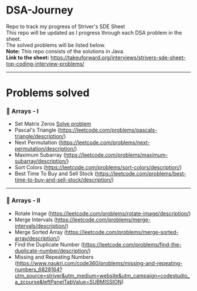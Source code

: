 # DSA-Journey
Repo to track my progress of Striver's SDE Sheet</br>
This repo will be updated as I progress through each DSA problem in the sheet.</br>
The solved problems will be listed below.</br>
**Note:** This repo consists of the solutions in Java.</br>
**Link to the sheet:** https://takeuforward.org/interviews/strivers-sde-sheet-top-coding-interview-problems/

---

# Problems solved

### 📝 Arrays - I
- Set Matrix Zeros [Solve problem](https://leetcode.com/problems/set-matrix-zeroes/description/)
- Pascal's Triangle (https://leetcode.com/problems/pascals-triangle/description/)
- Next Permutation (https://leetcode.com/problems/next-permutation/description/)
- Maximum Subarray (https://leetcode.com/problems/maximum-subarray/description/)
- Sort Colors (https://leetcode.com/problems/sort-colors/description/)
- Best Time To Buy and Sell Stock (https://leetcode.com/problems/best-time-to-buy-and-sell-stock/description/)

---

### 📝 Arrays - II
- Rotate Image (https://leetcode.com/problems/rotate-image/description/)
- Merge Intervals (https://leetcode.com/problems/merge-intervals/description/)
- Merge Sorted Array (https://leetcode.com/problems/merge-sorted-array/description/)
- Find the Duplicate Number (https://leetcode.com/problems/find-the-duplicate-number/description/)
- Missing and Repeating Numbers (https://www.naukri.com/code360/problems/missing-and-repeating-numbers_6828164?utm_source=striver&utm_medium=website&utm_campaign=codestudio_a_zcourse&leftPanelTabValue=SUBMISSION)
